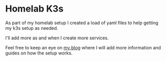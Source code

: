 # Homelab K3s

As part of my homelab setup I created a load of yaml files
to help getting my k3s setup as needed. 

I'll add more as and when I create more services.

Feel free to keep an eye on [my blog](https://www.iamjack.co.uk/blog) 
where I will add more information and guides on how the setup
works.